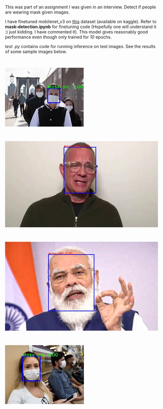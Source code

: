 This was part of an assignment I was given in an interview. Detect if people are wearing mask given images.

I have finetuned mobilenet_v3 on [this](https://www.kaggle.com/ashishjangra27/face-mask-12k-images-dataset) dataset (available on kaggle). Refer to **mask-detection.ipynb** for finetuning code (Hopefully one will understand it :) just kidding. I have commented it). This model gives reasonably good performance even though only trained for *10* epochs.

*test .py* contains code for running inference on test images. See the results of some sample images below.

<br/>

![Sample Image 1](images/sample1_out.jpg)

<br/>

![Sample Image 2](images/sample4_out.jpg)

<br/>

![Sample Image 3](images/sample3_out.jpg)

<br/>

![Sample Image 4](images/sample2_out.jpg)